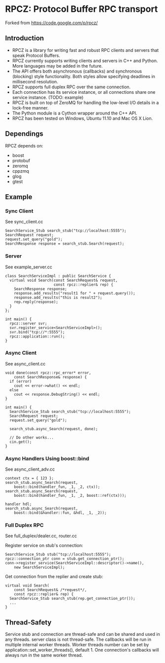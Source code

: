 RPCZ: Protocol Buffer RPC transport
===================================

Forked from https://code.google.com/p/rpcz/

Introduction
------------

* RPCZ is a library for writing fast and robust RPC clients and servers that speak Protocol Buffers. 
* RPCZ currently supports writing clients and servers in C++ and Python. More languages may be added in the future. 
* The API offers both asynchronous (callbacks) and synchronous (blocking) style functionality. Both styles allow specifying deadlines in millisecond resolution. 
* RPCZ supports full duplex RPC over the same connection.
* Each connection has its service instance,
  or all connections share one service instance. (TODO: example)
* RPCZ is built on top of ZeroMQ for handling the low-level I/O details in a lock-free manner. 
* The Python module is a Cython wrapper around the C++ API. 
* RPCZ has been tested on Windows, Ubuntu 11.10 and Mac OS X Lion.

Dependings
-----------
RPCZ depends on:
* boost
* protobuf
* zeromq
* cppzmq
* glog
* gtest
    
Example
--------
### Sync Client
See sync_client.cc

    SearchService_Stub search_stub("tcp://localhost:5555");
    SearchRequest request;
    request.set_query("gold");
    SearchResponse response = search_stub.Search(request);

### Server
See example_server.cc

    class SearchServiceImpl : public SearchService {
      virtual void Search(const SearchRequest& request,
                          const rpcz::replier& rep) {
        SearchResponse response;
        response.add_results("result1 for " + request.query());
        response.add_results("this is result2");
        rep.reply(response);
      }
    };
    
    int main() {
      rpcz::server svr;
      svr.register_service<SearchServiceImpl>();
      svr.bind("tcp://*:5555");
      rpcz::application::run();
    }

### Async Client
See async_client.cc

    void done(const rpcz::rpc_error* error,
        const SearchResponse& response) {
      if (error) 
        cout << error->what() << endl;
      else
        cout << response.DebugString() << endl;
    }
    
    int main() {
      SearchService_Stub search_stub("tcp://localhost:5555");
      SearchRequest request;
      request.set_query("gold");
    
      search_stub.async_Search(request, done);
    
      // Do other works...
      cin.get();
    }
    
### Async Handlers Using boost::bind
See async_client_adv.cc

    context ctx = { 123 };
    search_stub.async_Search(request,
        boost::bind(handler_fun, _1, _2, ctx));
    search_stub.async_Search(request,
        boost::bind(handler_fun, _1, _2, boost::ref(ctx)));
  
    handler hdl;
    search_stub.async_Search(request,
        boost::bind(&handler::fun, &hdl, _1, _2));

### Full Duplex RPC
See full_duplex/dealer.cc, router.cc

Register service on stub's connection:

    SearchService_Stub stub("tcp://localhost:5555");
    rpcz::connection_ptr conn = stub.get_connection_ptr();
    conn->register_service(SearchServiceImpl::descriptor()->name(),
        new SearchServiceImpl);

Get connection from the replier and create stub:

    virtual void Search(
        const SearchRequest& /*request*/,
        const rpcz::replier& rep) {
      SearchService_Stub search_stub(rep.get_connection_ptr());
      ...
    }

Thread-Safety
-------------
Service stub and connection are thread-safe
and can be shared and used in any threads.
server class is not thread-safe.
The callbacks will be run in multiple internal worker threads.
Worker threads number can be set by application::set_worker_threads(), default 1.
One connection's callbacks will always run in the same worker thread.
